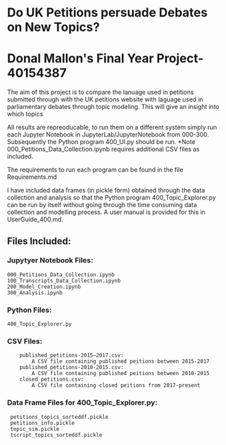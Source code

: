 # Do UK Petitions persuade Debates on New Topics? 

# Donal Mallon's Final Year Project- 40154387

The aim of this project is to compare the lanuage used in petitions 
submitted through  with the UK petitions website with laguage used in 
parliamentary debates through topic modeling. This will give an insight 
into which topics  

All results are repreoducable, to run them on a different system simply 
run each Jupyter Notebook in JupyterLab/JupyterNotebook from 000-300.
Subsequently the Python program 400_UI.py should be run. 
*Note 000_Petitions_Data_Collection.ipynb requires additional CSV files 
as included. 

The requirements to run each program can be found in the file Requirements.md


I have included data frames (in pickle form) obtained through the data 
collection and analysis so that the Python program 400_Topic_Explorer.py
can be run by itself without going through the time consuming data collection 
and modelling process. A user manual is provided for this in UserGuide_400.md. 

## Files Included:

### Jupytyer Notebook Files:
    
    000_Petitions_Data_Collection.ipynb 
    100_Transcripts_Data_Collection.ipynb
    200_Model_Creation.ipynb
    300_Analysis.ipynb

### Python Files: 
    
    400_Topic_Explorer.py

    
### CSV Files:

        published_petitions-2015–2017.csv:
            A CSV file containing published peitions between 2015-2017
        published_petitions-2010-2015.csv:
            A CSV file containing published peitions between 2010-2015
        closed_petitions.csv:
            A CSV file containing closed peitions from 2017-present

### Data Frame Files for 400_Topic_Explorer.py:
     petitions_topics_sorteddf.pickle
     petitions_info.pickle
     topic_sim.pickle
     tscript_topics_sorteddf.pickle
     
